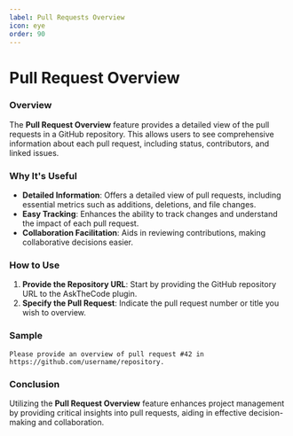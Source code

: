 ```yaml
---
label: Pull Requests Overview
icon: eye
order: 90
---
```



# Pull Request Overview

### Overview

The **Pull Request Overview** feature provides a detailed view of the pull requests in a GitHub repository. This allows users to see comprehensive information about each pull request, including status, contributors, and linked issues.

### Why It's Useful

- **Detailed Information**: Offers a detailed view of pull requests, including essential metrics such as additions, deletions, and file changes.
- **Easy Tracking**: Enhances the ability to track changes and understand the impact of each pull request.
- **Collaboration Facilitation**: Aids in reviewing contributions, making collaborative decisions easier.

### How to Use

1. **Provide the Repository URL**: Start by providing the GitHub repository URL to the AskTheCode plugin.
2. **Specify the Pull Request**: Indicate the pull request number or title you wish to overview.

### Sample

```prompt
Please provide an overview of pull request #42 in https://github.com/username/repository.
```

### Conclusion

Utilizing the **Pull Request Overview** feature enhances project management by providing critical insights into pull requests, aiding in effective decision-making and collaboration.
